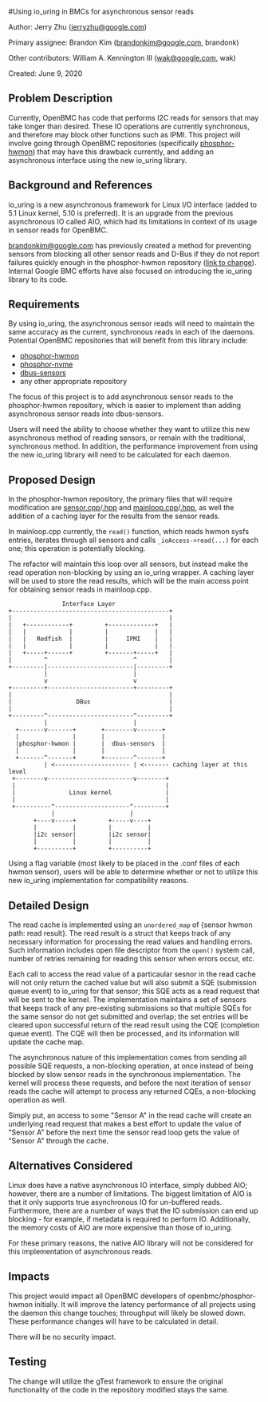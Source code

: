 #Using io_uring in BMCs for asynchronous sensor reads

Author: Jerry Zhu ([jerryzhu@google.com](mailto:jerryzhu@google.com))

Primary assignee: Brandon Kim
([brandonkim@google.com](mailto:brandonkim@google.com), brandonk)

Other contributors: William A. Kennington III
([wak@google.com](mailto:wak@google.com), wak)

Created: June 9, 2020

## Problem Description

Currently, OpenBMC has code that performs I2C reads for sensors that may take
longer than desired. These IO operations are currently synchronous, and
therefore may block other functions such as IPMI. This project will involve
going through OpenBMC repositories (specifically
[phosphor-hwmon](https://github.com/openbmc/phosphor-hwmon)) that may have this
drawback currently, and adding an asynchronous interface using the new io_uring
library.

## Background and References

io_uring is a new asynchronous framework for Linux I/O interface (added to 5.1
Linux kernel, 5.10 is preferred). It is an upgrade from the previous
asynchronous IO called AIO, which had its limitations in context of its usage in
sensor reads for OpenBMC.

[brandonkim@google.com](mailto:brandonkim@google.com) has previously created a
method for preventing sensors from blocking all other sensor reads and D-Bus if
they do not report failures quickly enough in the phosphor-hwmon repository
([link to change](https://gerrit.openbmc-project.xyz/c/openbmc/phosphor-hwmon/+/24337)).
Internal Google BMC efforts have also focused on introducing the io_uring
library to its code.

## Requirements

By using io_uring, the asynchronous sensor reads will need to maintain the same
accuracy as the current, synchronous reads in each of the daemons. Potential
OpenBMC repositories that will benefit from this library include:

*   [phosphor-hwmon](https://github.com/openbmc/phosphor-hwmon)
*   [phosphor-nvme](https://github.com/openbmc/phosphor-nvme)
*   [dbus-sensors](https://github.com/openbmc/dbus-sensors)
*   any other appropriate repository

The focus of this project is to add asynchronous sensor reads to the
phosphor-hwmon repository, which is easier to implement than adding asynchronous
sensor reads into dbus-sensors.

Users will need the ability to choose whether they want to utilize this new
asynchronous method of reading sensors, or remain with the traditional,
synchronous method. In addition, the performance improvement from using the new
io_uring library will need to be calculated for each daemon.

## Proposed Design

In the phosphor-hwmon repository, the primary files that will require
modification are
[sensor.cpp](https://github.com/openbmc/phosphor-hwmon/blob/master/sensor.cpp)/[.hpp](https://github.com/openbmc/phosphor-hwmon/blob/master/sensor.hpp)
and
[mainloop.cpp](https://github.com/openbmc/phosphor-hwmon/blob/master/mainloop.cpp)/[.hpp](https://github.com/openbmc/phosphor-hwmon/blob/master/mainloop.hpp),
as well the addition of a caching layer for the results from the sensor reads.

In mainloop.cpp currently, the `read()` function, which reads hwmon sysfs
entries, iterates through all sensors and calls `_ioAccess->read(...)` for each
one; this operation is potentially blocking.

The refactor will maintain this loop over all sensors, but instead make the read
operation non-blocking by using an io_uring wrapper. A caching layer will be
used to store the read results, which will be the main access point for
obtaining sensor reads in mainloop.cpp.

```
               Interface Layer
+--------------------------------------------+
|                                            |
|   +------------+         +-------------+   |
|   |            |         |             |   |
|   |   Redfish  |         |     IPMI    |   |
|   |            |         |             |   |
|   +-----+------+         +-------+-----+   |
|         ^                        ^         |
+---------|------------------------|---------+
          |                        |
          v                        v
+---------+------------------------+---------+
|                                            |
|                  DBus                      |
|                                            |
+---------^------------------------^---------+
          |                        |
  +-------v-------+       +--------v-------+
  |               |       |                |
  |phosphor-hwmon |       |  dbus-sensors  |
  |               |       |                |
  +-------^-------+       +--------^-------+
          | <--------------------- | <------- caching layer at this level
 +--------v------------------------v--------+
 |                                          |
 |               Linux kernel               |
 |                                          |
 +----------^---------------------^---------+
            |                     |
       +----v-----+         +-----v----+
       |          |         |          |
       |i2c sensor|         |i2c sensor|
       |          |         |          |
       +----------+         +----------+

```

Using a flag variable (most likely to be placed in the .conf files of each hwmon
sensor), users will be able to determine whether or not to utilize this new
io_uring implementation for compatibility reasons.

## Detailed Design

The read cache is implemented using an `unordered_map` of {sensor hwmon path: read
result}. The read result is a struct that keeps track of any necessary
information for processing the read values and handling errors. Such information
includes open file descriptor from the `open()` system call, number of retries remaining
for reading this sensor when errors occur, etc. 

Each call to access the read value of a particaular sesnor in the read cache will
not only return the cached value but will also submit a SQE (submission queue event)
to io_uring for that sensor; this SQE acts as a read request that will be sent to the
kernel. The implementation maintains a set of sensors that keeps track of any pre-existing
submissions so that multiple SQEs for the same sensor do not get submitted and
overlap; the set entries will be cleared upon successful return of the read result
using the CQE (completion queue event). The CQE will then be processed, and its
information will update the cache map.

The asynchronous nature of this implementation comes from sending all possible SQE
requests, a non-blocking operation, at once instead of being blocked by slow
sensor reads in the synchronous implementation. The kernel will process these requests,
and before the next iteration of sensor reads the cache will attempt to process any
returned CQEs, a non-blocking operation as well. 

Simply put, an access to some "Sensor A" in the read cache will create an underlying read
request that makes a best effort to update the value of "Sensor A" before the next time
the sensor read loop gets the value of "Sensor A" through the cache.

## Alternatives Considered

Linux does have a native asynchronous IO interface, simply dubbed AIO; however,
there are a number of limitations. The biggest limitation of AIO is that it only
supports true asynchronous IO for un-buffered reads. Furthermore, there are a
number of ways that the IO submission can end up blocking - for example, if
metadata is required to perform IO. Additionally, the memory costs of AIO are
more expensive than those of io_uring.

For these primary reasons, the native AIO library will not be considered for
this implementation of asynchronous reads.

## Impacts

This project would impact all OpenBMC developers of openbmc/phosphor-hwmon initially. It will improve the
latency performance of all projects using the daemon this change touches; throughput will likely be slowed down. These performance changes will have to be calculated in detail.

There will be no security impact.

## Testing

The change will utilize the gTest framework to ensure the original functionality
of the code in the repository modified stays the same.
